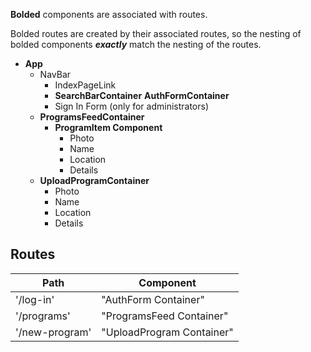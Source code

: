 **Bolded** components are associated with routes.

Bolded routes are created by their associated routes, so the nesting of bolded components _**exactly**_ match the nesting of the routes.

* **App**
  * NavBar
    * IndexPageLink
    * **SearchBarContainer**
  **AuthFormContainer**
    * Sign In Form (only for administrators)
  * **ProgramsFeedContainer**
    * **ProgramItem Component**
      * Photo
      * Name
      * Location
      * Details
  * **UploadProgramContainer**
    * Photo
    * Name
    * Location
    * Details

## Routes
|       Path       |       Component
|------------------|--------------------------------
|  '/log-in'       |   "AuthForm Container"
|  '/programs'     |   "ProgramsFeed Container"
|  '/new-program'  |   "UploadProgram Container"
